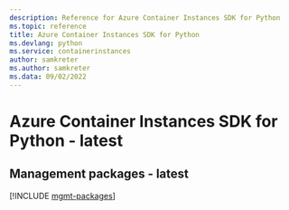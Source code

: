 ```yaml
---
description: Reference for Azure Container Instances SDK for Python
ms.topic: reference
title: Azure Container Instances SDK for Python
ms.devlang: python
ms.service: containerinstances
author: samkreter
ms.author: samkreter
ms.data: 09/02/2022
---
```

# Azure Container Instances SDK for Python - latest

## Management packages - latest
[!INCLUDE [mgmt-packages](container-instances-mgmt-index.md)]